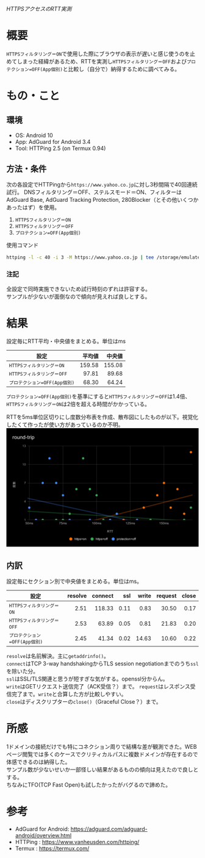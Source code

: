 ###### HTTPSアクセスのRTT実測

# 概要
`HTTPSフィルタリング＝ON`で使用した際にブラウザの表示が遅いと感じ使うのを止めてしまった経緯があるため、RTTを実測し`HTTPSフィルタリング＝OFF`および`プロテクション=OFF(App個別)`と比較し（自分で）納得するために調べてみる。

# もの・こと

## 環境
- OS: Android 10
- App: AdGuard for Android 3.4
- Tool: HTTPing 2.5 (on Termux 0.94)

## 方法・条件
次の各設定でHTTPingから`https://www.yahoo.co.jp`に対し3秒間隔で40回連続試行。
DNSフィルタリング＝OFF、ステルスモード＝ON、フィルターはAdGuard Base, AdGuard Tracking Protection, 280Blocker（とその他いくつかあったはず）を使用。
1. `HTTPSフィルタリング＝ON`
2. `HTTPSフィルタリング＝OFF`
3. `プロテクション=OFF(App個別)`

使用コマンド

```sh
httping -l -c 40 -i 3 -M https://www.yahoo.co.jp | tee /storage/emulated/0/Download/httping.json
```

### 注記
全設定で同時実施できないため試行時刻のずれは許容する。  
サンプルが少ないが面倒なので傾向が見えれば良しとする。

# 結果
設定毎にRTT平均・中央値をまとめる。単位はms  

設定                           | 平均値 | 中央値
---                            |    ---:|   ---:
`HTTPSフィルタリング＝ON`      | 159.58 | 155.08
`HTTPSフィルタリング＝OFF`     |  97.81 |  89.68
`プロテクション=OFF(App個別)`  |  68.30 |  64.24

`プロテクション=OFF(App個別)`を基準にすると`HTTPSフィルタリング＝OFF`は1.4倍、`HTTPSフィルタリング＝ON`は2倍を超える時間がかかっている。

RTTを5ms単位区切りにし度数分布表を作成、散布図にしたものが以下。視覚化したくて作ったが使い方があっているのか不明。
![plot](./round-trip.svg)

## 内訳
設定毎にセクション別で中央値をまとめる。単位はms。  

設定                           | resolve | connect |   ssl   |  write | request | close
---                            |     ---:|     ---:|     ---:|    ---:|     ---:|   ---:
`HTTPSフィルタリング＝ON`      |    2.51 |  118.33 |    0.11 |   0.83 |   30.50 |  0.17
`HTTPSフィルタリング＝OFF`     |    2.53 |   63.89 |    0.05 |   0.81 |   21.83 |  0.20
`プロテクション=OFF(App個別)`  |    2.45 |   41.34 |    0.02 |  14.63 |   10.60 |  0.22

`resolve`は名前解決。主に`getaddrinfo()`。  
`connect`はTCP 3-way handshakingからTLS session negotiationまでのうち`ssl`を除いた分。  
`ssl`はSSL/TLS関連と思うが短すぎな気がする。openssl分からん。  
`write`はGETリクエスト送信完了（ACK受信？）まで。
`request`はレスポンス受信完了まで。`write`と合算した方が比較しやすい。  
`close`はディスクリプターの`close()`（Graceful Close？）まで。

# 所感

1ドメインの接続だけでも特にコネクション周りで結構な差が観測できた。WEBページ閲覧では多くのケースでクリティカルパスに複数ドメインが存在するので体感できるのは納得した。  
サンプル数が少ないせいか一部怪しい結果があるものの傾向は見えたので良しとする。  
ちなみにTFO(TCP Fast Open)も試したかったがバグるので諦めた。

# 参考
- AdGuard for Android: <https://adguard.com/adguard-android/overview.html>
- HTTPing : <https://www.vanheusden.com/httping/>
- Termux : <https://termux.com/>
